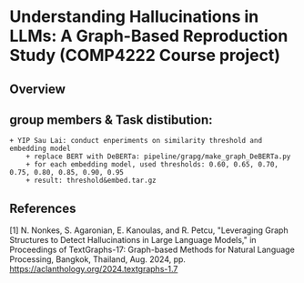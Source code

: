 # Understanding Hallucinations in LLMs: A Graph-Based Reproduction Study (COMP4222 Course project)



## Overview


## group members & Task distibution:
    + YIP Sau Lai: conduct enperiments on similarity threshold and embedding model
        + replace BERT with DeBERTa: pipeline/grapg/make_graph_DeBERTa.py
        + for each embedding model, used thresholds: 0.60, 0.65, 0.70, 0.75, 0.80, 0.85, 0.90, 0.95
        + result: threshold&embed.tar.gz

## References

[1] N. Nonkes, S. Agaronian, E. Kanoulas, and R. Petcu, "Leveraging Graph Structures to Detect Hallucinations in Large Language Models," in Proceedings of TextGraphs-17: Graph-based Methods for Natural Language Processing, Bangkok, Thailand, Aug. 2024, pp. https://aclanthology.org/2024.textgraphs-1.7


